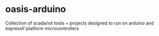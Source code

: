 # oasis-arduino
Collection of scada/iot tools + projects designed to run on arduino and espressif platform microcontrollers
